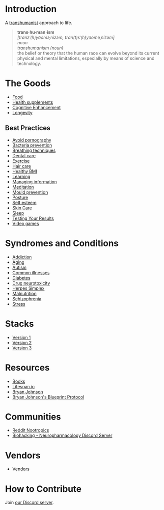 # Introduction

A [transhumanist](https://en.wikipedia.org/wiki/Transhumanism) approach to life.

> **trans·hu·man·ism**  
> *[tranzˈ(h)yo͞oməˌnizəm, tran(t)sˈ(h)yo͞oməˌnizəm]*  
> *noun*  
> *transhumanism (noun)*  
> the belief or theory that the human race can evolve beyond its current physical and mental limitations, especially by means of science and technology.  

# The Goods
- [Food](Food.md)
- [Health supplements](Health%20Supplements.md)
- [Cognitive Enhancement](Cognitive%20Enhancement.md)
- [Longevity](Conditions%20and%20Syndromes/Aging.md)

## Best Practices
- [Avoid pornography](Best%20Practices/Avoid%20Pornography.md)
- [Bacteria prevention](Best%20Practices/Bacteria%20Prevention.md)
- [Breathing techniques](Best%20Practices/Breathing%20Techniques.md)
- [Dental care](Best%20Practices/Dental%20Care.md)
- [Exercise](Best%20Practices/Exercise.md)
- [Hair care](Best%20Practices/Hair%20Care.md)
- [Healthy BMI](Best%20Practices/Healthy%20BMI.md)
- [Learning](Best%20Practices/Learning.md)
- [Managing information](Best%20Practices/Managing%20Information.md)
- [Meditation](Best%20Practices/Meditation.md)
- [Mould prevention](Best%20Practices/Mould%20Prevention.md)
- [Posture](Best%20Practices/Posture.md)
- [Self esteem](Best%20Practices/Self%20Esteem.md)
- [Skin Care](Best%20Practices/Skin%20Care.md)
- [Sleep](Best%20Practices/Sleep.md)
- [Testing Your Results](Best%20Practices/Testing%20Your%20Results.md)
- [Video games](Best%20Practices/Video%20Games.md)

# Syndromes and Conditions
- [Addiction](Conditions%20and%20Syndromes/Addiction.md)
- [Aging](Conditions%20and%20Syndromes/Aging.md)
- [Autism](Conditions%20and%20Syndromes/Autism.md)
- [Common illnesses](Conditions%20and%20Syndromes/Common%20Illnesses.md)
- [Diabetes](Conditions%20and%20Syndromes/Diabetes.md)
- [Drug neurotoxicity](Conditions%20and%20Syndromes/Drug%20Neurotoxicity.md)
- [Herpes Simplex](Conditions%20and%20Syndromes/Herpes%20Simplex.md)
- [Malnutrition](Conditions%20and%20Syndromes/Malnutrition.md)
- [Schizophrenia](Conditions%20and%20Syndromes/Schizophrenia.md)
- [Stress](Conditions%20and%20Syndromes/Stress.md)

# Stacks
- [Version 1](Stacks/v1.md)
- [Version 2](Stacks/v2.md)
- [Version 3](Stacks/v3.md)

# Resources
- [Books](Books.md)
- [Lifespan.io](https://www.lifespan.io/)
- [Bryan Johnson](https://en.wikipedia.org/wiki/Bryan_Johnson#Project_Blueprint)
- [Bryan Johnson's Blueprint Protocol](https://protocol.bryanjohnson.com)

# Communities
- [Reddit Nootropics](https://www.reddit.com/r/Nootropics/)
- [Biohacking - Neuropharmacology Discord Server](https://discord.gg/BsZSPrve)

# Vendors
- [Vendors](Vendors.md)

# How to Contribute
Join [our Discord server](https://discord.gg/j43t5jAv).